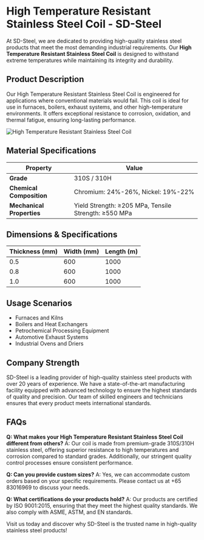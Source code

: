 # High Temperature Resistant Stainless Steel Coil - SD-Steel

At SD-Steel, we are dedicated to providing high-quality stainless steel products that meet the most demanding industrial requirements. Our **High Temperature Resistant Stainless Steel Coil** is designed to withstand extreme temperatures while maintaining its integrity and durability.

## Product Description

Our High Temperature Resistant Stainless Steel Coil is engineered for applications where conventional materials would fail. This coil is ideal for use in furnaces, boilers, exhaust systems, and other high-temperature environments. It offers exceptional resistance to corrosion, oxidation, and thermal fatigue, ensuring long-lasting performance.

![High Temperature Resistant Stainless Steel Coil](https://github.com/user-attachments/assets/2567258e-e124-4816-932d-1809bd27ef0b)

## Material Specifications

| **Property**            | **Value**                   |
|-------------------------|-----------------------------|
| **Grade**               | 310S / 310H                 |
| **Chemical Composition**| Chromium: 24%-26%, Nickel: 19%-22% |
| **Mechanical Properties** | Yield Strength: ≥205 MPa, Tensile Strength: ≥550 MPa |

## Dimensions & Specifications

| **Thickness (mm)** | **Width (mm)** | **Length (m)** |
|--------------------|----------------|----------------|
| 0.5                | 600            | 1000           |
| 0.8                | 600            | 1000           |
| 1.0                | 600            | 1000           |

## Usage Scenarios

- Furnaces and Kilns
- Boilers and Heat Exchangers
- Petrochemical Processing Equipment
- Automotive Exhaust Systems
- Industrial Ovens and Driers

## Company Strength

SD-Steel is a leading provider of high-quality stainless steel products with over 20 years of experience. We have a state-of-the-art manufacturing facility equipped with advanced technology to ensure the highest standards of quality and precision. Our team of skilled engineers and technicians ensures that every product meets international standards.

## FAQs

**Q: What makes your High Temperature Resistant Stainless Steel Coil different from others?**
A: Our coil is made from premium-grade 310S/310H stainless steel, offering superior resistance to high temperatures and corrosion compared to standard grades. Additionally, our stringent quality control processes ensure consistent performance.

**Q: Can you provide custom sizes?**
A: Yes, we can accommodate custom orders based on your specific requirements. Please contact us at +65 83016969 to discuss your needs.

**Q: What certifications do your products hold?**
A: Our products are certified by ISO 9001:2015, ensuring that they meet the highest quality standards. We also comply with ASME, ASTM, and EN standards.

Visit us today and discover why SD-Steel is the trusted name in high-quality stainless steel products!